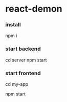 # react-demon

### install

npm i

### start backend

cd server
npm start

### start frontend

cd my-app

npm start

